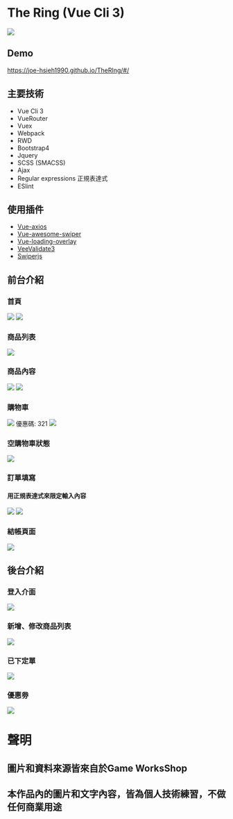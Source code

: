 # The Ring (Vue Cli 3)

![](https://github.com/Joe-HsIeh1990/TheRing/blob/master/src/assets/images/readhome.png) 

## Demo
https://joe-hsieh1990.github.io/TheRIng/#/

## 主要技術
* Vue Cli 3
* VueRouter
* Vuex
* Webpack
* RWD
* Bootstrap4
* Jquery
* SCSS (SMACSS)
* Ajax
* Regular expressions 正規表達式
* ESlint

## 使用插件
* [Vue-axios](https://www.npmjs.com/package/vue-axios)
* [Vue-awesome-swiper](https://github.com/surmon-china/vue-awesome-swiper)
* [Vue-loading-overlay](https://github.com/ankurk91/vue-loading-overlay)
* [VeeValidate3](https://logaretm.github.io/vee-validate/)
* [Swiperjs](https://swiperjs.com/)

## 前台介紹
### 首頁
![](https://github.com/Joe-HsIeh1990/TheRing/blob/master/src/assets/images/readhome.png) 
![](https://github.com/Joe-HsIeh1990/TheRing/blob/master/src/assets/images/readhome2.png) 

### 商品列表
![](https://github.com/Joe-HsIeh1990/TheRing/blob/master/src/assets/images/products.png) 

### 商品內容
![](https://github.com/Joe-HsIeh1990/TheRing/blob/master/src/assets/images/shopcotent1.png) 
![](https://github.com/Joe-HsIeh1990/TheRing/blob/master/src/assets/images/shopcontent2.png) 

### 購物車
![](https://github.com/Joe-HsIeh1990/TheRing/blob/master/src/assets/images/cart1.png)
優惠碼: 321
![](https://github.com/Joe-HsIeh1990/TheRing/blob/master/src/assets/images/cart2.png) 
### 空購物車狀態
![](https://github.com/Joe-HsIeh1990/TheRing/blob/master/src/assets/images/cart3.png)

### 訂單填寫
#### 用正規表達式來限定輸入內容
![](https://github.com/Joe-HsIeh1990/TheRing/blob/master/src/assets/images/order.png)
![](https://github.com/Joe-HsIeh1990/TheRIng/blob/master/src/assets/images/order2.png)

### 結帳頁面
![](https://github.com/Joe-HsIeh1990/TheRing/blob/master/src/assets/images/complete.png)

## 後台介紹
### 登入介面
![](https://github.com/Joe-HsIeh1990/TheRing/blob/master/src/assets/images/login.png)

### 新增、修改商品列表
![](https://github.com/Joe-HsIeh1990/TheRing/blob/master/src/assets/images/adminproduct.png)

### 已下定單
![](https://github.com/Joe-HsIeh1990/TheRing/blob/master/src/assets/images/adminorder1.png)

### 優惠劵
![](https://github.com/Joe-HsIeh1990/TheRing/blob/master/src/assets/images/admincoupones.png)




# 聲明
## 圖片和資料來源皆來自於Game WorksShop
## 本作品內的圖片和文字內容，皆為個人技術練習，不做任何商業用途
